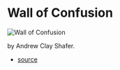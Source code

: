 # Wall of Confusion

![Wall of Confusion](img/WallOfConfusion.png)

by Andrew Clay Shafer.

* [source](http://dev2ops.org/2010/02/what-is-devops/)


